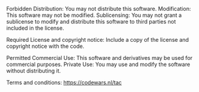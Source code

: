 Forbidden
    Distribution: You may not distribute this software.
    Modification: This software may not be modified.
    Sublicensing: You may not grant a sublicense to modify and distribute this software to third parties not included in the license.

Required
    License and copyright notice: Include a copy of the license and copyright notice with the code.

Permitted
    Commercial Use: This software and derivatives may be used for commercial purposes.
    Private Use: You may use and modify the software without distributing it.

Terms and conditions: https://codewars.nl/tac